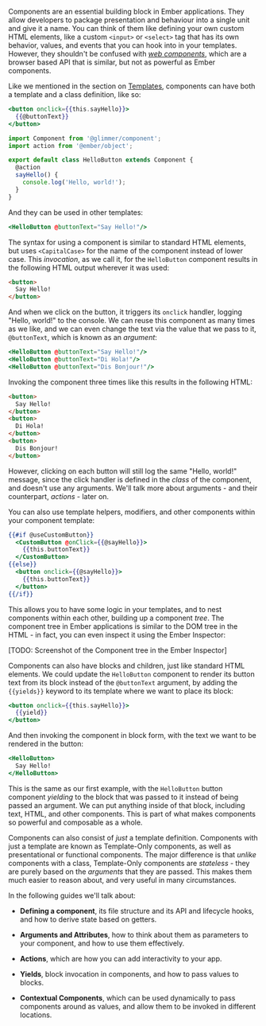 Components are an essential building block in Ember applications. They allow
developers to package presentation and behaviour into a single unit and give it
a name. You can think of them like defining your own custom HTML elements, like
a custom `<input>` or `<select>` tag that has its own behavior, values, and
events that you can hook into in your templates. However, they shouldn't be
confused with [_web components_](https://www.webcomponents.org/), which are a
browser based API that is similar, but not as powerful as Ember components.

Like we mentioned in the section on [Templates](../../templates/), components
can have both a template and a class definition, like so:

```handlebars {data-filename=app/templates/components/hello-button.hbs}
<button onclick={{this.sayHello}}>
  {{@buttonText}}
</button>
```

```js {data-filename=app/components/hello-button.js}
import Component from '@glimmer/component';
import action from '@ember/object';

export default class HelloButton extends Component {
  @action
  sayHello() {
    console.log('Hello, world!');
  }
}
```

And they can be used in other templates:

```handlebars
<HelloButton @buttonText="Say Hello!"/>
```

The syntax for using a component is similar to standard HTML elements, but uses
`<CapitalCase>` for the name of the component instead of lower case. This
_invocation_, as we call it, for the `HelloButton` component results in the
following HTML output wherever it was used:

```html
<button>
  Say Hello!
</button>
```

And when we click on the button, it triggers its `onclick` handler, logging
"Hello, world!" to the console. We can reuse this component as many times as we
like, and we can even change the text via the value that we pass to it,
`@buttonText`, which is known as an _argument_:

```handlebars
<HelloButton @buttonText="Say Hello!"/>
<HelloButton @buttonText="Di Hola!"/>
<HelloButton @buttonText="Dis Bonjour!"/>
```

Invoking the component three times like this results in the following HTML:

```html
<button>
  Say Hello!
</button>
<button>
  Di Hola!
</button>
<button>
  Dis Bonjour!
</button>
```

However, clicking on each button will still log the same "Hello, world!"
message, since the click handler is defined in the _class_ of the component, and
doesn't use any arguments. We'll talk more about arguments - and their
counterpart, _actions_ - later on.

You can also use template helpers, modifiers, and other components within your
component template:

```hbs
{{#if @useCustomButton}}
  <CustomButton @onClick={{@sayHello}}>
    {{this.buttonText}}
  </CustomButton>
{{else}}
  <button onclick={{@sayHello}}>
    {{this.buttonText}}
  </button>
{{/if}}
```

This allows you to have some logic in your templates, and to nest components
within each other, building up a component _tree_. The component tree in Ember
applications is similar to the DOM tree in the HTML - in fact, you can even
inspect it using the Ember Inspector:

[TODO: Screenshot of the Component tree in the Ember Inspector]

Components can also have blocks and children, just like standard HTML elements.
We could update the `HelloButton` component to render its button text from its
block instead of the `@buttonText` argument, by adding the `{{yields}}` keyword
to its template where we want to place its block:

```handlebars {data-filename=app/templates/components/hello-button.hbs}
<button onclick={{this.sayHello}}>
  {{yield}}
</button>
```

And then invoking the component in block form, with the text we want to be
rendered in the button:

```handlebars
<HelloButton>
  Say Hello!
</HelloButton>
```

This is the same as our first example, with the `HelloButton` button component
_yielding_ to the block that was passed to it instead of being passed an
argument. We can put anything inside of that block, including text, HTML, and
other components. This is part of what makes components so powerful and
composable as a whole.

Components can also consist of _just_ a template definition. Components with
just a template are known as Template-Only components, as well as presentational
or functional components. The major difference is that _unlike_ components with
a class, Template-Only components are _stateless_ - they are purely based on the
_arguments_ that they are passed. This makes them much easier to reason about,
and very useful in many circumstances.

In the following guides we'll talk about:

- **Defining a component**, its file structure and its API and lifecycle hooks,
  and how to derive state based on getters.

- **Arguments and Attributes**, how to think about them as parameters to your
  component, and how to use them effectively.

- **Actions**, which are how you can add interactivity to your app.

- **Yields**, block invocation in components, and how to pass values to blocks.

- **Contextual Components**, which can be used dynamically to pass components
  around as values, and allow them to be invoked in different locations.
